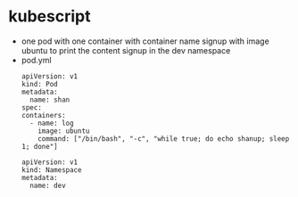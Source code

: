 # kubescript
-
  one pod with one container with container name signup with image ubuntu to print the content signup in the dev namespace
- pod.yml
  ```
  apiVersion: v1
  kind: Pod
  metadata:
    name: shan
  spec:
  containers:
    - name: log
      image: ubuntu
      command: ["/bin/bash", "-c", "while true; do echo shanup; sleep 1; done"]
  ```
  ```
  apiVersion: v1
  kind: Namespace
  metadata:
    name: dev
  ```

